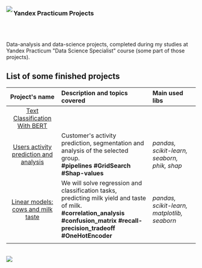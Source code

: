 <img src='https://habrastorage.org/getpro/habr/company/efc/896/ec9/efc896ec91620ce506267a64312c6f41.png'
align='left'/>
<h3>Yandex Practicum Projects</h3><br><br>

Data-analysis and data-science projects, completed during my studies at Yandex Practicum "Data Science Specialist" course (some part of those projects).

## List of some finished projects

| Project's name | Description and topics covered| Main used libs | 
| :--------: | :------------| :---------------------- |
| [Text Classification With BERT](project_11_text_classification_with_bert) |||
| [Users activity prediction and analysis](project_06_users_activity_prediction_analysis) | Customer's activity prediction, segmentation and analysis of the selected group.<br><b>#pipelines #GridSearch #Shap-values</b>| *pandas, scikit-learn, seaborn, phik, shap* |
| [Linear models: cows and milk taste](project_05_cows_and_milk_taste) | We will solve regression and classification tasks, predicting milk yield and taste of milk.<br><b>#correlation_analysis #confusion_matrix #recall-precision_tradeoff #OneHotEncoder</b>|*pandas, scikit-learn, matplotlib, seaborn*|
|  |  |

<br>
<img src='https://downloader.disk.yandex.ru/preview/94034d6c1cf8d511771f4940f1cdb66468f1403706f4a1509e8f554925a521f8/67fdaed6/9Plux66xoxhwUlxgsAtA9T336CTKDxweWhrE9dcmgwchQ718ZOQVhQom1QunUlATdOsJ3WAmFGe2w4-GHQHy4g%3D%3D?uid=0&filename=2025-04-14_23-54-47.png&disposition=inline&hash=&limit=0&content_type=image%2Fpng&owner_uid=0&tknv=v2&size=890x890'>

